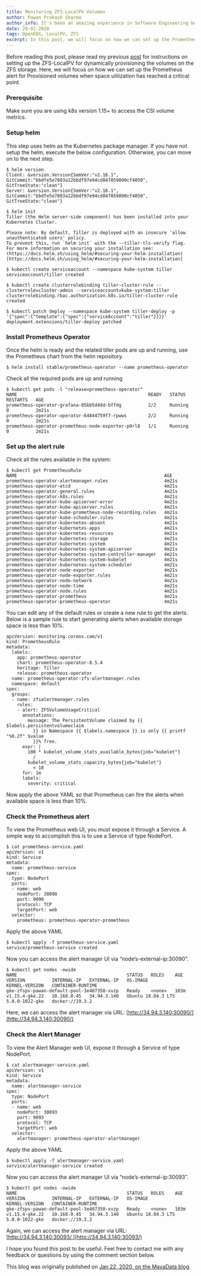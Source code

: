 ```yaml
---
title: Monitoring ZFS-LocalPV Volumes
author: Pawan Prakash Sharma
author_info: It's been an amazing experience in Software Engineering because of my love for coding. In my free time, I read books, play table tennis and watch tv series
date: 28-01-2020
tags: OpenEBS, LocalPV, ZFS
excerpt: In this post, we will focus on how we can set up the Prometheus alert for Provisioned volumes when space utilization has reached a critical point.
---
```


Before reading this post, please read my previous [post](https://blog.openebs.io/openebs-dynamic-volume-provisioning-on-zfs-d8670720181d?__hstc=216392137.7dc0753f698b104ea002a16b84268b54.1580207831486.1580207831486.1580207831486.1&amp;__hssc=216392137.1.1580207831487&amp;__hsfp=818904025) for instructions on setting up the ZFS-LocalPV for dynamically provisioning the volumes on the ZFS storage. Here, we will focus on how we can set up the Prometheus alert for Provisioned volumes when space utilization has reached a critical point.

### Prerequisite

Make sure you are using k8s version 1.15+ to access the CSI volume metrics.

### Setup helm

This step uses helm as the Kubernetes package manager. If you have not setup the helm, execute the below configuration. Otherwise, you can move on to the next step.

    $ helm version
    Client: &version.Version{SemVer:"v2.16.1", GitCommit:"bbdfe5e7803a12bbdf97e94cd847859890cf4050", GitTreeState:"clean"}
    Server: &version.Version{SemVer:"v2.16.1", GitCommit:"bbdfe5e7803a12bbdf97e94cd847859890cf4050", GitTreeState:"clean"}
    
    $ helm init
    Tiller (the Helm server-side component) has been installed into your Kubernetes Cluster.
    
    Please note: By default, Tiller is deployed with an insecure 'allow unauthenticated users' policy.
    To prevent this, run `helm init` with the --tiller-tls-verify flag.
    For more information on securing your installation see: (https://docs.helm.sh/using_helm/#securing-your-helm-installation)[https://docs.helm.sh/using_helm/#securing-your-helm-installation]
    
    $ kubectl create serviceaccount --namespace kube-system tiller
    serviceaccount/tiller created
    
    $ kubectl create clusterrolebinding tiller-cluster-rule --clusterrole=cluster-admin --serviceaccount=kube-system:tiller
    clusterrolebinding.rbac.authorization.k8s.io/tiller-cluster-rule created
    
    $ kubectl patch deploy --namespace kube-system tiller-deploy -p '{"spec":{"template":{"spec":{"serviceAccount":"tiller"}}}}'
    deployment.extensions/tiller-deploy patched

### Install Prometheus Operator

Once the helm is ready and the related tiller pods are up and running, use the Prometheus chart from the helm repository.

    $ helm install stable/prometheus-operator --name prometheus-operator

Check all the required pods are up and running

    $ kubectl get pods -l "release=prometheus-operator"
    NAME                                                 READY   STATUS    RESTARTS   AGE
    prometheus-operator-grafana-85bb5d49d-bffdg          2/2     Running   0          2m21s
    prometheus-operator-operator-64844759f7-rpwws        2/2     Running   0          2m21s
    prometheus-operator-prometheus-node-exporter-p9rl8   1/1     Running   0          2m21s

### Set up the alert rule

Check all the rules available in the system:

    $ kubectl get PrometheusRule
    NAME                                                       AGE
    prometheus-operator-alertmanager.rules                     4m21s
    prometheus-operator-etcd                                   4m21s
    prometheus-operator-general.rules                          4m21s
    prometheus-operator-k8s.rules                              4m21s
    prometheus-operator-kube-apiserver-error                   4m21s
    prometheus-operator-kube-apiserver.rules                   4m21s
    prometheus-operator-kube-prometheus-node-recording.rules   4m21s
    prometheus-operator-kube-scheduler.rules                   4m21s
    prometheus-operator-kubernetes-absent                      4m21s
    prometheus-operator-kubernetes-apps                        4m21s
    prometheus-operator-kubernetes-resources                   4m21s
    prometheus-operator-kubernetes-storage                     4m21s
    prometheus-operator-kubernetes-system                      4m21s
    prometheus-operator-kubernetes-system-apiserver            4m21s
    prometheus-operator-kubernetes-system-controller-manager   4m21s
    prometheus-operator-kubernetes-system-kubelet              4m21s
    prometheus-operator-kubernetes-system-scheduler            4m21s
    prometheus-operator-node-exporter                          4m21s
    prometheus-operator-node-exporter.rules                    4m21s
    prometheus-operator-node-network                           4m21s
    prometheus-operator-node-time                              4m21s
    prometheus-operator-node.rules                             4m21s
    prometheus-operator-prometheus                             4m21s
    prometheus-operator-prometheus-operator                    4m21s

You can edit any of the default rules or create a new rule to get the alerts. Below is a sample rule to start generating alerts when available storage space is less than 10%.

    apiVersion: monitoring.coreos.com/v1
    kind: PrometheusRule
    metadata:
      labels:
        app: prometheus-operator
        chart: prometheus-operator-8.5.4
        heritage: Tiller
        release: prometheus-operator
      name: prometheus-operator-zfs-alertmanager.rules
      namespace: default
    spec:
      groups:
      - name: zfsalertmanager.rules
        rules:
        - alert: ZFSVolumeUsageCritical
          annotations:
            message: The PersistentVolume claimed by {{ $labels.persistentvolumeclaim
              }} in Namespace {{ $labels.namespace }} is only {{ printf "%0.2f" $value
              }}% free.
          expr: |
            100 * kubelet_volume_stats_available_bytes{job="kubelet"}
              /
            kubelet_volume_stats_capacity_bytes{job="kubelet"}
              < 10
          for: 1m
          labels:
            severity: critical

Now apply the above YAML so that Prometheus can fire the alerts when available space is less than 10%.

### Check the Prometheus alert

To view the Prometheus web UI, you must expose it through a Service. A simple way to accomplish this is to use a Service of type NodePort.

    $ cat prometheus-service.yaml
    apiVersion: v1
    kind: Service
    metadata:
      name: prometheus-service
    spec:
      type: NodePort
      ports:
      - name: web
        nodePort: 30090
        port: 9090
        protocol: TCP
        targetPort: web
      selector:
        prometheus: prometheus-operator-prometheus

Apply the above YAML

    $ kubectl apply -f prometheus-service.yaml
    service/prometheus-service created

Now you can access the alert manager UI via “node’s-external-ip:30090”.

    $ kubectl get nodes -owide
    NAME                                         STATUS   ROLES    AGE    VERSION          INTERNAL-IP   EXTERNAL-IP   OS-IMAGE             KERNEL-VERSION   CONTAINER-RUNTIME
    gke-zfspv-pawan-default-pool-3e407350-xvzp   Ready    <none>   103m   v1.15.4-gke.22   10.168.0.45   34.94.3.140   Ubuntu 18.04.3 LTS   5.0.0-1022-gke   docker://19.3.2

Here, we can access the alert manager via URL: [http://34.94.3.140:30090/](http://34.94.3.140:30090/)

### Check the Alert Manager

To view the Alert Manager web UI, expose it through a Service of type NodePort.

    $ cat alertmanager-service.yaml
    apiVersion: v1
    kind: Service
    metadata:
      name: alertmanager-service
    spec:
      type: NodePort
      ports:
      - name: web
        nodePort: 30093
        port: 9093
        protocol: TCP
        targetPort: web
      selector:
        alertmanager: prometheus-operator-alertmanager

Apply the above YAML

    $ kubectl apply -f alertmanager-service.yaml
    service/alertmanager-service created

Now you can access the alert manager UI via “node’s-external-ip:30093”.

    $ kubectl get nodes -owide
    NAME                                         STATUS   ROLES    AGE    VERSION          INTERNAL-IP   EXTERNAL-IP   OS-IMAGE             KERNEL-VERSION   CONTAINER-RUNTIME
    gke-zfspv-pawan-default-pool-3e407350-xvzp   Ready    <none>   103m   v1.15.4-gke.22   10.168.0.45   34.94.3.140   Ubuntu 18.04.3 LTS   5.0.0-1022-gke   docker://19.3.2

Again, we can access the alert manager via URL: [http://34.94.3.140:30093/.](http://34.94.3.140:30093/)

I hope you found this post to be useful. Feel free to contact me with any feedback or questions by using the comment section below.

This blog was originally published on [Jan 22, 2020, on the MayaData blog](https://blog.mayadata.io/openebs/monitoring-zfs-localpv-volumes).
